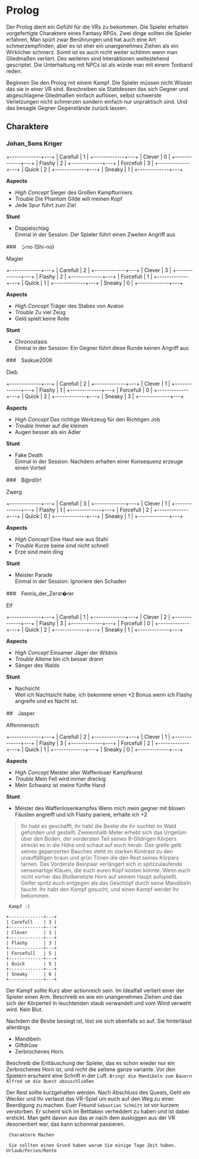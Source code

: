 # Prolog

Der Prolog dient ein Gefühl für die VRs zu bekommen. Die Spieler erhalten
vorgefertigte Charaktere eines Fantasy RPGs. Zwei dinge sollten die Spieler
erfahren, Man spürt zwar Berührungen und hat auch eine Art schmerzempfinden,
aber es ist eher ein unangenehmes Ziehen als ein Wirklicher schmerz. Somit ist
es auch nicht weiter schlimm wenn man Gliedmaßen verliert. Des weiteren sind
Interaktionen weitestehend gescriptet. Die Unterhaltung mit NPCs ist als würde
man mit einem Tonband reden.

Beginnen Sie den Prolog mit einem Kampf. Die Spieler müssen nicht Wissen das sie
in einer VR sind. Beschreiben sie Stattdessen das sich Gegner und abgeschlagene
Gliedmaßen einfach auflösen, selbst schwerste Verletzungen nicht schmerzen
sondern einfach nur unpraktisch sind. Und das besagte Gegner Gegenstände zurück
lassen.

## Charaktere

### Johan_Sons Kriger

+-------------+---+
| Carefull    | 1 |
+-------------+---+
| Clever      | 0 |
+-------------+---+
| Flashy      | 2 |
+-------------+---+
| Forcefull   | 3 |
+-------------+---+
| Quick       | 2 |
+-------------+---+
| Sneaky      | 1 |
+-------------+---+

**Aspects**  
* *High Concept* Sieger des Großen Kampfturniers
* *Trouble* Die Phantom Gilde will meinen Kopf
* Jede Spur führt zum Ziel

**Stunt**
* Doppelschlag  
  Einmal in der Session: Der Spieler führt einen Zweiten Angriff aus

###　シno (Shi-no)

Magier

+-------------+---+
| Carefull    | 2 |
+-------------+---+
| Clever      | 3 |
+-------------+---+
| Flashy      | 2 |
+-------------+---+
| Forcefull   | 1 |
+-------------+---+
| Quick       | 1 |
+-------------+---+
| Sneaky      | 0 |
+-------------+---+

**Aspects**  
* *High Concept* Träger des Stabes von Avalon
* *Trouble* Zu viel Zeug
* Geld spielt keine Rolle

**Stunt**
* Chronostasis  
  Einmal in der Session: Ein Gegner führt diese Runde keinen Angriff aus

###　Saskue2006

Dieb

+-------------+---+
| Carefull    | 2 |
+-------------+---+
| Clever      | 1 |
+-------------+---+
| Flashy      | 1 |
+-------------+---+
| Forcefull   | 0 |
+-------------+---+
| Quick       | 2 |
+-------------+---+
| Sneaky      | 3 |
+-------------+---+

**Aspects**  
* *High Concept* Das richtige Werkzeug für den Richtigen Job
* *Trouble* Immer auf die kleinen
* Augen besser als ein Adler

**Stunt**
* Fake Death  
  Einmal in der Session: Nachdem erhalten einer Konsequenz erzeuge einen Vorteil

  
###　B@rd0r!

Zwerg

+-------------+---+
| Carefull    | 3 |
+-------------+---+
| Clever      | 1 |
+-------------+---+
| Flashy      | 1 |
+-------------+---+
| Forcefull   | 2 |
+-------------+---+
| Quick       | 0 |
+-------------+---+
| Sneaky      | 1 |
+-------------+---+

**Aspects**  
* *High Concept* Eine Haut wie aus Stahl
* *Trouble* Kurze beine sind nicht schnell
* Erze sind mein ding

**Stunt**
* Meister Parade  
  Einmal in der Session: Ignoriere den Schaden

###　Fenris_der_Zerst�rer

Elf

+-------------+---+
| Carefull    | 1 |
+-------------+---+
| Clever      | 2 |
+-------------+---+
| Flashy      | 3 |
+-------------+---+
| Forcefull   | 0 |
+-------------+---+
| Quick       | 2 |
+-------------+---+
| Sneaky      | 1 |
+-------------+---+

**Aspects**  
* *High Concept* Einsamer Jäger der Wildnis
* *Trouble* Alleine bin ich besser drann
* Sänger des Walds

**Stunt**
* Nachsicht  
  Weil ich Nachtsicht habe, ich bekomme einen +2 Bonus wenn ich Flashy angreife und es Nacht ist.

##　Jasper

Affenmensch

+-------------+---+
| Carefull    | 2 |
+-------------+---+
| Clever      | 1 |
+-------------+---+
| Flashy      | 3 |
+-------------+---+
| Forcefull   | 2 |
+-------------+---+
| Quick       | 1 |
+-------------+---+
| Sneaky      | 0 |
+-------------+---+

**Aspects**  
* *High Concept* Meister aller Waffenloser Kampfkunst
* *Trouble* Mein Fell wird immer dreckig
* Mein Schwanz ist meine fünfte Hand 

**Stunt**
* Meister des Waffenlosenkampfes Wenn mich mein gegner mit blosen Fäusten
  angreift und ich Flashy pariere, erhalte ich +2



> Ihr habt es geschafft, ihr habt die Bestie die ihr suchtet im Wald gefunden
> und gestellt. Zweieinhalb Meter erhebt sich das Ungetüm über den Boden, der
> vordersten Teil seines 8-Glidrigen Körpers streckt es in die Höhe und schaut
> auf euch herab. Das grelle gelb seines gepanzerten Bauches steht im starken
> Kontrast zu den unauffälligen braun und grün Tönen die den Rest seines Körpers
> tarnen. Das Vorderste Beinpaar verlängert sich in spitzzulaufende sensenartige
> Klauen, die euch euren Kopf kosten könnte. Wenn euch nicht vorher das
> Blutbenetzte Horn auf seinem Haupt aufspießt. Geifer spritz euch entgegen als
> das Geschöpf durch seine Mandibeln faucht. Ihr habt den Kampf gesucht, und
> einen Kampf werdet Ihr bekommen.

```
 Kampf :)

+-------------+---+
| Carefull    | 3 |
+-------------+---+
| Clever      | 1 |
+-------------+---+
| Flashy      | 3 |
+-------------+---+
| Forcefull   | 5 |
+-------------+---+
| Quick       | 5 |
+-------------+---+
| Sneaky      | 6 |
+-------------+---+

```

Der Kampf sollte Kurz aber actionreich sein. Im Idealfall verliert einer der
Spieler einen Arm. Beschreib es wie ein unangenehmes Ziehen und das sich der
Körperteil in leuchtenden staub verwandelt und vom Wind verweht wird. Kein
Blut.

Nachdem die Bestie besiegt ist, löst sie sich ebenfalls so auf. Sie hinterlässt allerdings 
* Mandibeln
* Giftdrüse
* Zerbrochenes Horn.

Beschreib die Enttäuschung der Spieler, das es schon wieder nur ein Zerbrochenes
Horn ist, und nicht die seltene ganze variante. Vor den Spielern erscheint eine
Schrift in der Luft.
`Bringt die Mandibeln zum Bauern Alfred um die Quest abzuschließen`

Der Rest sollte kurzgehalten werden. Nach Abschluss des Quests, Geht ein Wecker
und Ihr verlasst das VR-Spiel um euch auf den Weg zu einer Beerdigung zu machen.
Euer Freund `Sebastian Schmitt` ist vor kurzem verstorben. Er scheint sich im Bettlaken
verheddert zu haben und ist dabei erstickt. Man geht davon aus das er nach dem
ausloggen aus der VR desorientiert war, das kann schonmal passieren.

```
 Charaktere Machen

 Sie sollten einen Grund haben warum Sie einige Tage Zeit haben. Urlaub/Ferien/Rente
```
